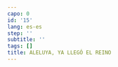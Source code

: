 ```yaml
---
capo: 0
id: '15'
lang: es-es
step: ''
subtitle: ''
tags: []
title: ALELUYA, YA LLEGÓ EL REINO
---
```

